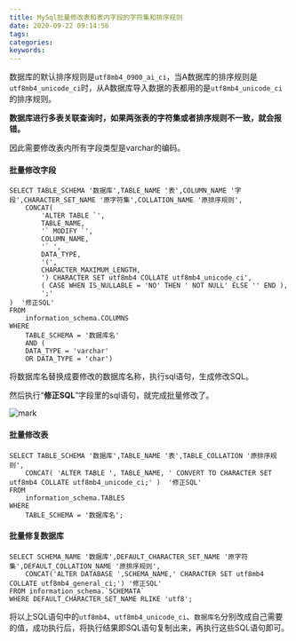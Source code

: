 ```yaml
---
title: MySql批量修改表和表内字段的字符集和排序规则
date: 2020-09-22 09:14:56
tags:
categories:
keywords:
---
```


数据库的默认排序规则是`utf8mb4_0900_ai_ci`，当A数据库的排序规则是`utf8mb4_unicode_ci`时，从A数据库导入数据的表都用的是`utf8mb4_unicode_ci`的排序规则。

**数据库进行多表关联查询时，如果两张表的字符集或者排序规则不一致，就会报错。**

因此需要修改表内所有字段类型是varchar的编码。



#### 批量修改字段

```
SELECT TABLE_SCHEMA '数据库',TABLE_NAME '表',COLUMN_NAME '字段',CHARACTER_SET_NAME '原字符集',COLLATION_NAME '原排序规则',
    CONCAT(
        'ALTER TABLE `',
        TABLE_NAME,
        '` MODIFY `',
        COLUMN_NAME,
        '` ',
        DATA_TYPE,
        '(',
        CHARACTER_MAXIMUM_LENGTH,
        ') CHARACTER SET utf8mb4 COLLATE utf8mb4_unicode_ci',
        ( CASE WHEN IS_NULLABLE = 'NO' THEN ' NOT NULL' ELSE '' END ),
        ';' 
)  '修正SQL'
FROM
    information_schema.COLUMNS 
WHERE
    TABLE_SCHEMA = '数据库名' 
    AND (
    DATA_TYPE = 'varchar' 
    OR DATA_TYPE = 'char')
```

将数据库名替换成要修改的数据库名称，执行sql语句，生成修改SQL。

然后执行“**修正SQL**”字段里的sql语句，就完成批量修改了。

![mark](http://blog.xuejiangtao.com/blog/20200922/gmP6RLIwJkBB.png?imageslim)



#### 批量修改表

```
SELECT TABLE_SCHEMA '数据库',TABLE_NAME '表',TABLE_COLLATION '原排序规则',
    CONCAT( 'ALTER TABLE ', TABLE_NAME, ' CONVERT TO CHARACTER SET utf8mb4 COLLATE utf8mb4_unicode_ci;' )  '修正SQL'
FROM
    information_schema.TABLES 
WHERE
    TABLE_SCHEMA = '数据库名';
```



#### 批量修复数据库

```
SELECT SCHEMA_NAME '数据库',DEFAULT_CHARACTER_SET_NAME '原字符集',DEFAULT_COLLATION_NAME '原排序规则',
	CONCAT('ALTER DATABASE ',SCHEMA_NAME,' CHARACTER SET utf8mb4 COLLATE utf8mb4_general_ci;') '修正SQL'
FROM information_schema.`SCHEMATA`
WHERE DEFAULT_CHARACTER_SET_NAME RLIKE 'utf8';
```



将以上SQL语句中的`utf8mb4`、`utf8mb4_unicode_ci`、`数据库名`分别改成自己需要的值，成功执行后，将执行结果即SQL语句复制出来，再执行这些SQL语句即可。